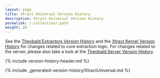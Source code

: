 ```yaml
---
layout: page
title: Xtract Universal Version History
description: Xtract Universal Version History
permalink: /:collection/:path
weight: 20
---
```


See the [Theobald Extractors Version History](./theobald-extractors-version-history) and the [Xtract Kernel Version History](./xtract-kernel-version-history) for changes related to core extraction logic.
For changes related to the server, please also take a look at the [Theobald.Server Version History](./theobald-server-version-history).

{% include version-history-header.md %}

{% include _generated-version-history/XtractUniversal.md %}
